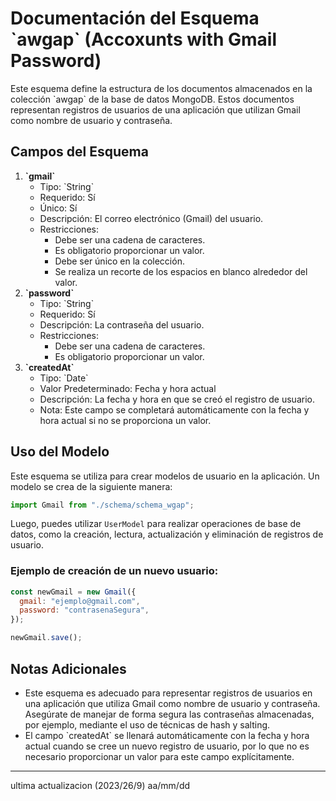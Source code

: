 # Documentación del Esquema \`awgap\` (Accoxunts with Gmail Password)

Este esquema define la estructura de los documentos almacenados en la colección \`awgap\` de la base de datos MongoDB. Estos documentos representan registros de usuarios de una aplicación que utilizan Gmail como nombre de usuario y contraseña.

## Campos del Esquema

1.  **\`gmail\`**
    - Tipo: \`String\`
    - Requerido: Sí
    - Único: Sí
    - Descripción: El correo electrónico (Gmail) del usuario.
    - Restricciones:
      - Debe ser una cadena de caracteres.
      - Es obligatorio proporcionar un valor.
      - Debe ser único en la colección.
      - Se realiza un recorte de los espacios en blanco alrededor del valor.
2.  **\`password\`**
    - Tipo: \`String\`
    - Requerido: Sí
    - Descripción: La contraseña del usuario.
    - Restricciones:
      - Debe ser una cadena de caracteres.
      - Es obligatorio proporcionar un valor.
3.  **\`createdAt\`**
    - Tipo: \`Date\`
    - Valor Predeterminado: Fecha y hora actual
    - Descripción: La fecha y hora en que se creó el registro de usuario.
    - Nota: Este campo se completará automáticamente con la fecha y hora actual si no se proporciona un valor.

## Uso del Modelo

Este esquema se utiliza para crear modelos de usuario en la aplicación. Un modelo se crea de la siguiente manera:

```javascript
import Gmail from "./schema/schema_wgap";
```

Luego, puedes utilizar `UserModel` para realizar operaciones de base de datos, como la creación, lectura, actualización y eliminación de registros de usuario.

### Ejemplo de creación de un nuevo usuario:

```javascript
const newGmail = new Gmail({
  gmail: "ejemplo@gmail.com",
  password: "contrasenaSegura",
});

newGmail.save();
```

## Notas Adicionales

- Este esquema es adecuado para representar registros de usuarios en una aplicación que utiliza Gmail como nombre de usuario y contraseña. Asegúrate de manejar de forma segura las contraseñas almacenadas, por ejemplo, mediante el uso de técnicas de hash y salting.
- El campo \`createdAt\` se llenará automáticamente con la fecha y hora actual cuando se cree un nuevo registro de usuario, por lo que no es necesario proporcionar un valor para este campo explícitamente.

---

ultima actualizacion (2023/26/9) aa/mm/dd
